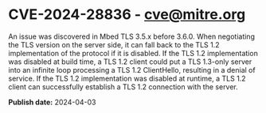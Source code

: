 # CVE-2024-28836 - cve@mitre.org

An issue was discovered in Mbed TLS 3.5.x before 3.6.0. When negotiating the TLS version on the server side, it can fall back to the TLS 1.2 implementation of the protocol if it is disabled. If the TLS 1.2 implementation was disabled at build time, a TLS 1.2 client could put a TLS 1.3-only server into an infinite loop processing a TLS 1.2 ClientHello, resulting in a denial of service. If the TLS 1.2 implementation was disabled at runtime, a TLS 1.2 client can successfully establish a TLS 1.2 connection with the server.

**Publish date:** 2024-04-03
